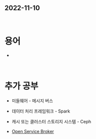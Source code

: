 ## 2022-11-10
<br/>

# 용어
- 

<br/>

# 추가 공부
- 미들웨어 - 메시지 버스

- 데이터 처리 프레임워크 - Spark

- 캐시 또는 클러스터 스토리지 시스템 - Ceph

- [Open Service Broker](https://www.openservicebrokerapi.org/)

